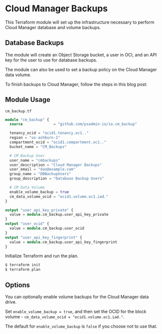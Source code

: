 # Cloud Manager Backups

This Terraform module will set up the infrastructure necessary to perform Cloud Manager database and volume backups.

## Database Backups

The module will create an Object Storage bucket, a user in OCI, and an API key for the user to use for database backups.

The module can also be used to set a backup policy on the Cloud Manager data volume.

To finish backups to Cloud Manager, follow the steps in this blog post:

## Module Usage

`cm_backup.tf`
```terraform
module "cm_backup" {
  source              = "github.com/psadmin-io/io.cm_backup"

  tenancy_ocid = "ocid1.tenancy.oc1.."
  region = "us-ashburn-1"
  compartment_ocid = "ocid1.compartment.oc1.."
  bucket_name = "CM_Backups"

  # CM Backup User
  user_name = "cmbackups"
  user_description = "Cloud Manager Backups"
  user_email = "dan@example.com"
  group_name = "DBBackupUsers"
  group_description = "Database Backup Users"

  # CM Data Volume
  enable_volume_backup = true
  cm_data_volume_ocid = "ocid1.volume.oc1.iad."
}

output "user_api_key_private" {
  value = module.cm_backup.user_api_key_private
}
output "user_ocid" {
  value = module.cm_backup.user_ocid
}
output "user_api_key_fingerprint" {
  value = module.cm_backup.user_api_key_fingerprint
}
```

Initialize Terraform and run the plan.

```bash
$ terraform init
$ terraform plan
```

## Options

You can optionally enable volume backups for the Cloud Manager data drive.

Set `enable_volume_backup = true`, and then set the OCID for the block volume - `cm_data_volume_ocid = "ocid1.volume.oc1.iad."`. 

The default for `enable_volume_backup` is `false` if you choose not to use that.


  